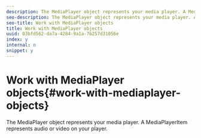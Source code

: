 ```yaml
---
description: The MediaPlayer object represents your media player. A MediaPlayerItem represents audio or video on your player.
seo-description: The MediaPlayer object represents your media player. A MediaPlayerItem represents audio or video on your player.
seo-title: Work with MediaPlayer objects
title: Work with MediaPlayer objects
uuid: 03bfd562-da7a-4284-9a1a-7b257d31056e
index: y
internal: n
snippet: y
---
```


# Work with MediaPlayer objects{#work-with-mediaplayer-objects}

The MediaPlayer object represents your media player. A MediaPlayerItem represents audio or video on your player.

